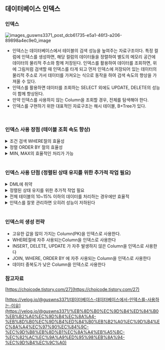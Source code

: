 ## 데이터베이스 인덱스

### 인덱스


![images_guswns3371_post_dcb61735-e5a1-46f3-a206-89898a4ec9e0_image](https://user-images.githubusercontent.com/78543382/218326915-fed17312-f4bb-4dbd-a8f6-c2e68e9adde5.png)

- 인덱스는 데이터베이스에서 테이블의 검색 성능을 높여주는 자료구조이다. 특정 컬럼에 인덱스를 생성하면, 해당 컬럼의 데이터들을 정렬하여 별도의 메모리 공간에 데이터의 물리적 주소와 함께 저장된다. 인덱스를 활용하여 데이터를 조회하면, 위에 그림처럼 검색할 때 인덱스를 타게 되고 먼저 인덱스에 저장되어 있는 데이터의 물리적 주소로 가서 데이터를 가져오는 식으로 동작을 하여 검색 속도의 향상을 가져올 수 있다.
- 인덱스를 활용하면 데이터를 조회하는 SELECT 외에도 UPDATE, DELETE의 성능이 함께 향상된다.
- 만약 인덱스를 사용하지 않는 Column을 조회할 경우, 전체를 탐색해야 한다.
- 인덱스를 구현하기 위한 대표적인 자료구조는 해시 테이블, B+Tree가 있다.
</br>

### 인덱스 사용 장점 (테이블 조회 속도 향상)

<details>
<summary>
조건 검색 WHERE절의 효율성
</summary>
    테이블을 만들고 안에 데이터가 쌓이게 되면 테이블의 레코드는 내부적으로 순서가 없이 뒤죽박죽으로 저장이 된다. 이렇게 되면 WHERE 절에 특정 조건에 맞는 데이터들을 찾아낼 때 풀 스캔을 해야한다. 그러나 인덱스를 사용하면 데이터들이 정렬되어 저장되기 때문에 해당 조건에 맞는 데이터들을 훨씬 빠르게 찾아낼 수 있다. 
</details>  
<details>
<summary>
정렬 ORDER BY 절의 효율성
</summary>
    인덱스를 사용하면 ORDER BY에 의한 정렬 과정을 피할 수 있다. ORDER BY는 굉장히 부하가 많이 걸리는 작업이다. 정렬과 동시에 1차적으로 메모리에서 정렬이 이루어지고 메모리보다 큰 작업이 필요하다면 디스크 I/O 도 추가적으로 발생되기 때문이다. 그러나 인덱스를 사용하면 이미 정렬이 되어있고 데이터를 가져오기만 하면 되기 때문에 전반적인 자원의 소모를 하지 않아도 된다.
    
    - 디스크 I/O : 데이터를 작성하고 변경할 적에 디스크에 저장되는 것
</details>  
<details>
<summary>
MIN, MAX의 효율적인 처리가 가능
 </summary>   
    MIN값과 MAX 값을 레코드의 시작 값과 끝 값 한 건씩만 가져오면 되기 때문에 풀 스캔 과정이 필요가 없다. 
</details>      
</br>

### 인덱스 사용 단점 (정렬된 상태 유지를 위한 추가적 작업 필요)

<details>
<summary>
DML에 취약
</summary>
    INSERT, UPDATE, DELETE를 통해 데이터가 추가되거나 값이 바뀐다면 인덱스 테이블 내에 있는 값들을 다시 정렬 해야 한다. 또한 인덱스 테이블, 원본 테이블 두 곳 모두 데이터 수정 작업을 해줘야 하는 단점도 발생한다. 따라서 DML이 빈번한 테이블 보다 검색을 위주로 하는 테이블에 인덱스를 생성하는 것이 좋다. 
</details>
<details>
<summary>
정렬된 상태 유지를 위한 추가적 작업 필요
</summary>
- INSERT 연산을 수행하면 새로운 데이터에 대한 인덱스를 추가 하는 연산이 필요하다. </br>
- DELETE 연산을 수행하면 삭제하는 데이터의 인덱스를 사용하지 않는 처리가 필요하다.</br>
- UPDATE 연산을 수행하면 기존 인덱스를 사용하지 않게 처리하고, 갱신된 데이터에 대한 인덱스를 추가하는 처리가 필요하다.</br>
</details>
<details>
<summary>
전체 테이블의 10~15% 이하의 데이터를 처리하는 경우에만 효율적
</summary>
    
    인덱스를 관리하기 위해 데이터베이스의 약 10% 정도의 추가 저장공간이 필요하다.
</details>  
<details>
<summary> 
인덱스를 잘못 관리하면 오히려 성능이 저하된다
</summary>
    - CREATE, DELETE, UPDATE가 빈번한 속성에 인덱스를 걸게 되면 인덱스의 크기가 비대해져 성능이 오히려 저하된다. </br>
    - 인덱스가 적용된 Column에 DELETE, UPDATE 연산을 하면 기존의 인덱스를 삭제 하지 않고 사용하지 않음 처리를 해주기 때문에 인덱스 크기가 비대해진다. </br>
</details>  
</br> 

### 인덱스의 생성 전략


- 고유한 값을 많이 가지는 Column(PK)을 인덱스로 사용한다.
- WHERE절에 자주 사용되는Column을 인덱스로 사용한다
- INSERT, DELETE, UPDATE 가 자주 발생하지 않은 Column을 인덱스로 사용한다
- JOIN, WHERE, ORDER BY 에 자주 사용되는 Column을 인덱스로 사용한다
- 데이터 중복도가 낮은 Column을 인덱스로 사용한다

### 참고자료

[https://choicode.tistory.com/27](https://choicode.tistory.com/27) 

[https://velog.io/@guswns3371/데이터베이스-데이터베이스에서-인덱스를-사용하는-이유](https://velog.io/@guswns3371/%EB%8D%B0%EC%9D%B4%ED%84%B0%EB%B2%A0%EC%9D%B4%EC%8A%A4-%EB%8D%B0%EC%9D%B4%ED%84%B0%EB%B2%A0%EC%9D%B4%EC%8A%A4%EC%97%90%EC%84%9C-%EC%9D%B8%EB%8D%B1%EC%8A%A4%EB%A5%BC-%EC%82%AC%EC%9A%A9%ED%95%98%EB%8A%94-%EC%9D%B4%EC%9C%A0)